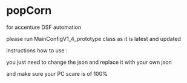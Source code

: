 # popCorn
for accenture DSF automation 

please run MainConfigV1_4_prototype class as it is latest and updated 

instructions how to use : 

you just need to change the json and replace it with your own json 


and make sure your PC scare is of 100% 
